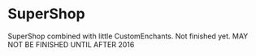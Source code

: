 # SuperShop
SuperShop combined with little CustomEnchants. Not finished yet. MAY NOT BE FINISHED UNTIL AFTER 2016
